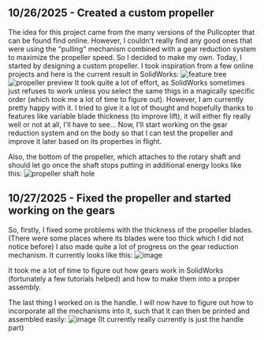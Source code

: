 <!--
  ===================    !!READ THIS NOTICE!!   ====================
  DO NOT edit this file manually. Your changes WILL BE OVERWRITTEN!
  This journal is auto generated and updated by Hack Club Blueprint.
  To edit this file, please edit your journal entries on Blueprint.
  ==================================================================
-->

## 10/26/2025 - Created a custom propeller  

The idea for this project came from the many versions of the Pullcopter that can be found find online. However, I couldn't really find any good ones that were using the "pulling" mechanism combined with a gear reduction system to maximize the propeller speed. So I decided to make my own.
Today, I started by designing a custom propeller. I took inspiration from a few online projects and here is the current result in SolidWorks:
![feature tree](https://blueprint.hackclub.com/user-attachments/blobs/proxy/eyJfcmFpbHMiOnsiZGF0YSI6NTcyMCwicHVyIjoiYmxvYl9pZCJ9fQ==--0e1f53772b359ea5068a5cd8fdf9285a39a15965/image.png)
![propeller preview](https://blueprint.hackclub.com/user-attachments/blobs/proxy/eyJfcmFpbHMiOnsiZGF0YSI6NTcyMywicHVyIjoiYmxvYl9pZCJ9fQ==--c92be1ce1b3f423be1b2b938db5f6343cbb897f0/image.png)
It took quite a lot of effort, as SolidWorks sometimes just refuses to work unless you select the same thigs in a magically specific order (which took me a lot of time to figure out). However, I am currently pretty happy with it. I tried to give it a lot of thought and hopefully thanks to features like variable blade thickness (to improve lift), it will either fly really well or not at all, I'll have to see... Now, I'll start working on the gear reduction system and on the body so that I can test the propeller and improve it later based on its properties in flight.

Also, the bottom of the propeller, which attaches to the rotary shaft and should let go once the shaft stops putting in additional energy looks like this:
![propeller shaft hole](https://blueprint.hackclub.com/user-attachments/blobs/proxy/eyJfcmFpbHMiOnsiZGF0YSI6NTcyNCwicHVyIjoiYmxvYl9pZCJ9fQ==--09efc1b2e7272dc0ccb3abe831a8f392eba03b32/image.png)  

## 10/27/2025 - Fixed the propeller and started working on the gears  

So, firstly, I fixed some problems with the thickness of the propeller blades. (There were some places where its blades were too thick which I did not notice before)
I also made quite a lot of progress on the gear reduction mechanism. It currently looks like this:
![image](https://blueprint.hackclub.com/user-attachments/blobs/proxy/eyJfcmFpbHMiOnsiZGF0YSI6NTg1MSwicHVyIjoiYmxvYl9pZCJ9fQ==--76872e49c5baf7d17cd1be5fca8595545f72f8dd/image.png)

It took me a lot of time to figure out how gears work in SolidWorks (fortunately a few tutorials helped) and how to make them into a proper assembly.

The last thing I worked on is the handle. I will now have to figure out how to incorporate all the mechanisms into it, such that it can then be printed and assembled easily:
![image](https://blueprint.hackclub.com/user-attachments/blobs/proxy/eyJfcmFpbHMiOnsiZGF0YSI6NTg1NCwicHVyIjoiYmxvYl9pZCJ9fQ==--3d6450dbe753bdc30a6a1f8c6edfad7866d146e8/image.png)
(It currently really currently is just the handle part)
  


